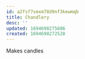 ```yaml
---
id: a2fsf7smxm78d9nf3kewmqb
title: Chandlery
desc: ''
updated: 1694698275606
created: 1694698272528
---
```


Makes candles
